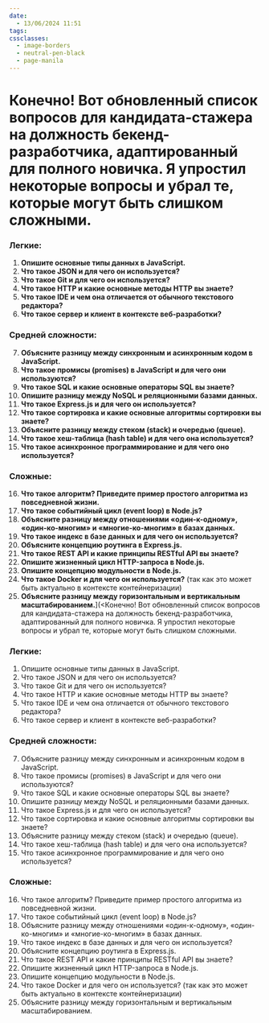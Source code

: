 ```yaml
---
date:
  - 13/06/2024 11:51
tags: 
cssclasses:
  - image-borders
  - neutral-pen-black
  - page-manila
---
```

# Конечно! Вот обновленный список вопросов для кандидата-стажера на должность бекенд-разработчика, адаптированный для полного новичка. Я упростил некоторые вопросы и убрал те, которые могут быть слишком сложными.
### Легкие:

1. **Опишите основные типы данных в JavaScript.**
2. **Что такое JSON и для чего он используется?**
3. **Что такое Git и для чего он используется?**
4. **Что такое HTTP и какие основные методы HTTP вы знаете?**
5. **Что такое IDE и чем она отличается от обычного текстового редактора?**
6. **Что такое сервер и клиент в контексте веб-разработки?**

### Средней сложности:

7. **Объясните разницу между синхронным и асинхронным кодом в JavaScript.**
8. **Что такое промисы (promises) в JavaScript и для чего они используются?**
9. **Что такое SQL и какие основные операторы SQL вы знаете?**
10. **Опишите разницу между NoSQL и реляционными базами данных.**
11. **Что такое Express.js и для чего он используется?**
12. **Что такое сортировка и какие основные алгоритмы сортировки вы знаете?**
13. **Объясните разницу между стеком (stack) и очередью (queue).**
14. **Что такое хеш-таблица (hash table) и для чего она используется?**
15. **Что такое асинхронное программирование и для чего оно используется?**

### Сложные:

16. **Что такое алгоритм? Приведите пример простого алгоритма из повседневной жизни.**
17. **Что такое событийный цикл (event loop) в Node.js?**
18. **Объясните разницу между отношениями «один-к-одному», «один-ко-многим» и «многие-ко-многим» в базах данных.**
19. **Что такое индекс в базе данных и для чего он используется?**
20. **Объясните концепцию роутинга в Express.js.**
21. **Что такое REST API и какие принципы RESTful API вы знаете?**
22. **Опишите жизненный цикл HTTP-запроса в Node.js.**
23. **Опишите концепцию модульности в Node.js.**
24. **Что такое Docker и для чего он используется?** (так как это может быть актуально в контексте контейнеризации)
25. **Объясните разницу между горизонтальным и вертикальным масштабированием.**](<Конечно! Вот обновленный список вопросов для кандидата-стажера на должность бекенд-разработчика, адаптированный для полного новичка. Я упростил некоторые вопросы и убрал те, которые могут быть слишком сложными.

### Легкие:

1. Опишите основные типы данных в JavaScript.
2. Что такое JSON и для чего он используется?
3. Что такое Git и для чего он используется?
4. Что такое HTTP и какие основные методы HTTP вы знаете?
5. Что такое IDE и чем она отличается от обычного текстового редактора?
6. Что такое сервер и клиент в контексте веб-разработки?

### Средней сложности:

7. Объясните разницу между синхронным и асинхронным кодом в JavaScript.
8. Что такое промисы (promises) в JavaScript и для чего они используются?
9. Что такое SQL и какие основные операторы SQL вы знаете?
10. Опишите разницу между NoSQL и реляционными базами данных.
11. Что такое Express.js и для чего он используется?
12. Что такое сортировка и какие основные алгоритмы сортировки вы знаете?
13. Объясните разницу между стеком (stack) и очередью (queue).
14. Что такое хеш-таблица (hash table) и для чего она используется?
15. Что такое асинхронное программирование и для чего оно используется?

### Сложные:

16. Что такое алгоритм? Приведите пример простого алгоритма из повседневной жизни.
17. Что такое событийный цикл (event loop) в Node.js?
18. Объясните разницу между отношениями «один-к-одному», «один-ко-многим» и «многие-ко-многим» в базах данных.
19. Что такое индекс в базе данных и для чего он используется?
20. Объясните концепцию роутинга в Express.js.
21. Что такое REST API и какие принципы RESTful API вы знаете?
22. Опишите жизненный цикл HTTP-запроса в Node.js.
23. Опишите концепцию модульности в Node.js.
24. Что такое Docker и для чего он используется? (так как это может быть актуально в контексте контейнеризации)
25. Объясните разницу между горизонтальным и вертикальным масштабированием.